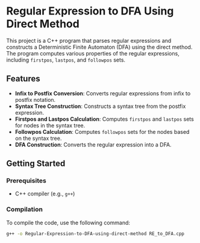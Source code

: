 # Regular Expression to DFA Using Direct Method

This project is a C++ program that parses regular expressions and constructs a Deterministic Finite Automaton (DFA) using the direct method. The program computes various properties of the regular expressions, including `firstpos`, `lastpos`, and `followpos` sets.

## Features

- **Infix to Postfix Conversion**: Converts regular expressions from infix to postfix notation.
- **Syntax Tree Construction**: Constructs a syntax tree from the postfix expression.
- **Firstpos and Lastpos Calculation**: Computes `firstpos` and `lastpos` sets for nodes in the syntax tree.
- **Followpos Calculation**: Computes `followpos` sets for the nodes based on the syntax tree.
- **DFA Construction**: Converts the regular expression into a DFA.

## Getting Started

### Prerequisites

- C++ compiler (e.g., `g++`)

### Compilation

To compile the code, use the following command:

```bash
g++ -o Regular-Expression-to-DFA-using-direct-method RE_to_DFA.cpp
